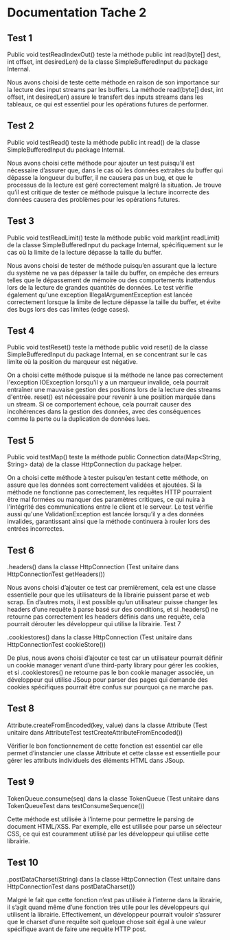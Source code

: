 # Documentation Tache 2

## Test 1
Public void testReadIndexOut() teste la méthode public int read(byte[] dest, int offset, int desiredLen) de la classe SimpleBufferedInput du package Internal. 

Nous avons choisi de teste cette méthode en raison de son importance sur la lecture des input streams par les buffers. La méthode read(byte[] dest, int offset, int desiredLen) assure le transfert des inputs streams dans les tableaux, ce qui est essentiel pour les opérations futures de performer.

## Test 2 
Public void testRead() teste la méthode public int read() de la classe SimpleBufferedInput du package Internal.

Nous avons choisi cette méthode pour ajouter un test puisqu’il est nécessaire d’assurer que, dans le cas où les données extraites du buffer qui dépasse la longueur du buffer, il ne causera pas un bug, et que le processus de la lecture est géré correctement malgré la situation. Je trouve qu’il est critique de tester ce méthode puisque la lecture incorrecte des données causera des problèmes pour les opérations futures.

## Test 3 
Public void testReadLimit() teste la méthode public void mark(int readLimit) de la classe SimpleBufferedInput du package Internal, spécifiquement sur le cas où la limite de la lecture dépasse la taille du buffer. 

Nous avons choisi de tester de méthode puisqu’en assurant que la lecture du système ne va pas dépasser la taille du buffer, on empêche des erreurs telles que le dépassement de mémoire ou des comportements inattendus lors de la lecture de grandes quantités de données. Le test vérifie également qu'une exception IllegalArgumentException est lancée correctement lorsque la limite de lecture dépasse la taille du buffer, et évite des bugs lors des cas limites (edge cases).

## Test 4 
Public void testReset() teste la méthode public void reset() de la classe SimpleBufferedInput du package Internal, en se concentrant sur le cas limite où la position du marqueur est négative. 

On a choisi cette méthode puisque si la méthode ne lance pas correctement l'exception IOException lorsqu'il y a un marqueur invalide, cela pourrait entraîner une mauvaise gestion des positions lors de la lecture des streams d'entrée. reset() est nécessaire pour revenir à une position marquée dans un stream. Si ce comportement échoue, cela pourrait causer des incohérences dans la gestion des données, avec des conséquences comme la perte ou la duplication de données lues. 

## Test 5 
Public void testMap() teste la méthode public Connection data(Map<String, String> data) de la classe HttpConnection du package helper. 

On a choisi cette méthode à tester puisqu’en testant cette méthode, on assure que les données sont correctement validées et ajoutées. Si la méthode ne fonctionne pas correctement, les requêtes HTTP pourraient être mal formées ou manquer des paramètres critiques, ce qui nuira à l'intégrité des communications entre le client et le serveur. Le test vérifie aussi qu'une ValidationException est lancée lorsqu’il y a des données invalides, garantissant ainsi que la méthode continuera à rouler lors des entrées incorrectes.


## Test 6

.headers() dans la classe HttpConnection (Test unitaire dans HttpConnectionTest getHeaders())

Nous avons choisi d’ajouter ce test car premièrement, cela est une classe essentielle pour que les utilisateurs de la librairie puissent parse et web scrap. En d’autres mots, il est possible qu’un utilisateur puisse changer les headers d’une requête à parse basé sur des conditions, et si .headers() ne retourne pas correctement les headers définis dans une requête, cela pourrait dérouter les développeur qui utilise la librairie.
Test 7

.cookiestores() dans la classe HttpConnection (Test unitaire dans HttpConnectionTest cookieStore())

De plus, nous avons choisi d’ajouter ce test car un utilisateur pourrait définir un cookie manager venant d’une third-party library pour gérer les cookies, et si .cookiestores() ne retourne pas le bon cookie manager associée, un développeur qui utilise JSoup pour parser des pages qui demande des cookies spécifiques pourrait être confus sur pourquoi ça ne marche pas.


## Test 8

Attribute.createFromEncoded(key, value) dans la classe Attribute (Test unitaire dans AttributeTest testCreateAttributeFromEncoded())

Vérifier le bon fonctionnement de cette fonction est essentiel car elle permet d’instancier une classe Attribute et cette classe est essentielle pour gérer les attributs individuels des éléments HTML dans JSoup.

## Test 9

TokenQueue.consume(seq) dans la classe TokenQueue (Test unitaire dans TokenQueueTest dans testConsumeSequence())

Cette méthode est utilisée à l’interne pour permettre le parsing de document HTML/XSS. Par exemple, elle est utilisée pour parse un sélecteur CSS, ce qui est couramment utilisé par les développeur qui utilise cette librairie.

## Test 10

.postDataCharset(String) dans la classe HttpConnection (Test unitaire dans HttpConnectionTest dans postDataCharset())

Malgré le fait que cette fonction n’est pas utilisée à l’interne dans la librairie, il s’agit quand même d’une fonction très utile pour les développeurs qui utilisent la librairie. Effectivement, un développeur pourrait vouloir s’assurer que le charset d’une requête soit quelque chose soit égal à une valeur spécifique avant de faire une requête HTTP post.
